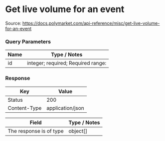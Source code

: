 # Get live volume for an event
Source: https://docs.polymarket.com/api-reference/misc/get-live-volume-for-an-event



### Query Parameters

| Name | Type / Notes |
| --- | --- |
| id | integer; required; Required range: |

### Response

| Key | Value |
| --- | --- |
| Status | 200 |
| Content-Type | application/json |

| Field | Type / Notes |
| --- | --- |
| The response is of type | object[] |
